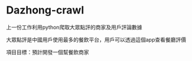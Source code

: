 # Dazhong-crawl
上一份工作利用python爬取大眾點評的商家及用戶評論數據

大眾點評是中國用戶使用最多的餐飲平台，用戶可以透過這個app查看餐廳評價

項目目標：預計開發一個幫餐飲商家
